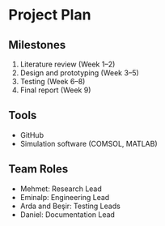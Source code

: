 # Project Plan

## Milestones
1. Literature review (Week 1–2)
2. Design and prototyping (Week 3–5)
3. Testing (Week 6–8)
4. Final report (Week 9)

## Tools
- GitHub
- Simulation software (COMSOL, MATLAB)

## Team Roles
- Mehmet: Research Lead
- ⁠Eminalp: Engineering Lead
- ⁠Arda and Beşir: Testing Leads
- ⁠Daniel: Documentation Lead
